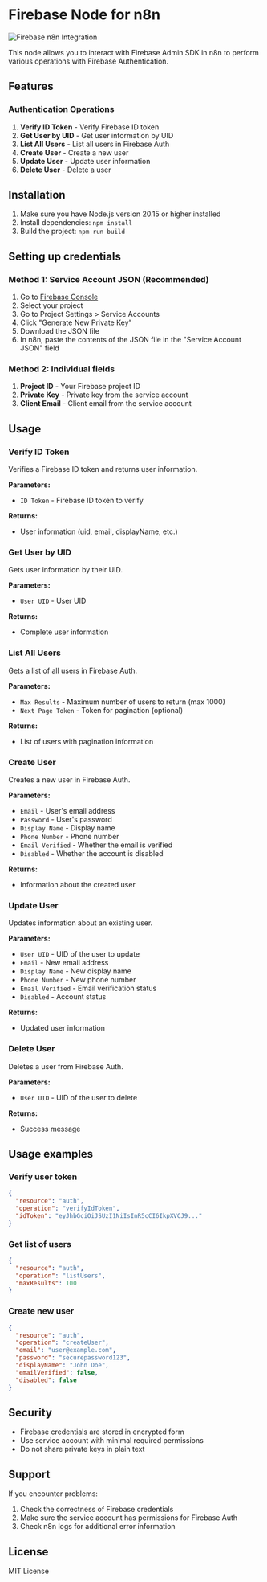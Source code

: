 # Firebase Node for n8n

![Firebase n8n Integration](https://img.shields.io/badge/Firebase-n8n-orange?style=flat-square&logo=firebase)

This node allows you to interact with Firebase Admin SDK in n8n to perform various operations with Firebase Authentication.

## Features

### Authentication Operations

1. **Verify ID Token** - Verify Firebase ID token
2. **Get User by UID** - Get user information by UID
3. **List All Users** - List all users in Firebase Auth
4. **Create User** - Create a new user
5. **Update User** - Update user information
6. **Delete User** - Delete a user

## Installation

1. Make sure you have Node.js version 20.15 or higher installed
2. Install dependencies: `npm install`
3. Build the project: `npm run build`

## Setting up credentials

### Method 1: Service Account JSON (Recommended)

1. Go to [Firebase Console](https://console.firebase.google.com/)
2. Select your project
3. Go to Project Settings > Service Accounts
4. Click "Generate New Private Key"
5. Download the JSON file
6. In n8n, paste the contents of the JSON file in the "Service Account JSON" field

### Method 2: Individual fields

1. **Project ID** - Your Firebase project ID
2. **Private Key** - Private key from the service account
3. **Client Email** - Client email from the service account

## Usage

### Verify ID Token

Verifies a Firebase ID token and returns user information.

**Parameters:**
- `ID Token` - Firebase ID token to verify

**Returns:**
- User information (uid, email, displayName, etc.)

### Get User by UID

Gets user information by their UID.

**Parameters:**
- `User UID` - User UID

**Returns:**
- Complete user information

### List All Users

Gets a list of all users in Firebase Auth.

**Parameters:**
- `Max Results` - Maximum number of users to return (max 1000)
- `Next Page Token` - Token for pagination (optional)

**Returns:**
- List of users with pagination information

### Create User

Creates a new user in Firebase Auth.

**Parameters:**
- `Email` - User's email address
- `Password` - User's password
- `Display Name` - Display name
- `Phone Number` - Phone number
- `Email Verified` - Whether the email is verified
- `Disabled` - Whether the account is disabled

**Returns:**
- Information about the created user

### Update User

Updates information about an existing user.

**Parameters:**
- `User UID` - UID of the user to update
- `Email` - New email address
- `Display Name` - New display name
- `Phone Number` - New phone number
- `Email Verified` - Email verification status
- `Disabled` - Account status

**Returns:**
- Updated user information

### Delete User

Deletes a user from Firebase Auth.

**Parameters:**
- `User UID` - UID of the user to delete

**Returns:**
- Success message

## Usage examples

### Verify user token

```json
{
  "resource": "auth",
  "operation": "verifyIdToken",
  "idToken": "eyJhbGciOiJSUzI1NiIsInR5cCI6IkpXVCJ9..."
}
```

### Get list of users

```json
{
  "resource": "auth",
  "operation": "listUsers",
  "maxResults": 100
}
```

### Create new user

```json
{
  "resource": "auth",
  "operation": "createUser",
  "email": "user@example.com",
  "password": "securepassword123",
  "displayName": "John Doe",
  "emailVerified": false,
  "disabled": false
}
```

## Security

- Firebase credentials are stored in encrypted form
- Use service account with minimal required permissions
- Do not share private keys in plain text

## Support

If you encounter problems:
1. Check the correctness of Firebase credentials
2. Make sure the service account has permissions for Firebase Auth
3. Check n8n logs for additional error information

## License

MIT License
